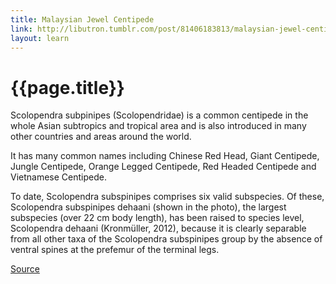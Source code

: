 ```yaml
---
title: Malaysian Jewel Centipede
link: http://libutron.tumblr.com/post/81406183813/malaysian-jewel-centipede-tim-melling
layout: learn
---
```

# {{page.title}}

Scolopendra subpinipes (Scolopendridae) is a common centipede in the whole Asian subtropics and tropical area and is also introduced in many other countries and areas around the world.

It has many common names including Chinese Red Head, Giant Centipede, Jungle Centipede, Orange Legged Centipede, Red Headed Centipede and Vietnamese Centipede.

To date, Scolopendra subspinipes comprises six valid subspecies. Of these, Scolopendra subspinipes dehaani (shown in the photo), the largest subspecies (over 22 cm body length), has been raised to species level, Scolopendra dehaani (Kronmüller, 2012), because it is clearly separable from all other taxa of the Scolopendra subspinipes group by the absence of ventral spines at the prefemur of the terminal legs.

[Source](page.link)
